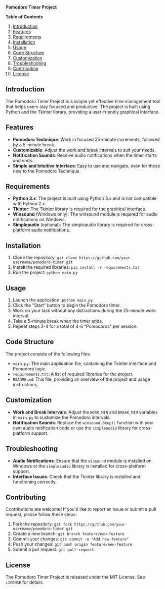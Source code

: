 **Pomodoro Timer Project**

**Table of Contents**

1. [Introduction](#introduction)
2. [Features](#features)
3. [Requirements](#requirements)
4. [Installation](#installation)
5. [Usage](#usage)
6. [Code Structure](#code-structure)
7. [Customization](#customization)
8. [Troubleshooting](#troubleshooting)
9. [Contributing](#contributing)
10. [License](#license)

**Introduction**
---------------

The Pomodoro Timer Project is a simple yet effective time management tool that helps users stay focused and productive.
The project is built using Python and the Tkinter library, providing a user-friendly graphical interface.

**Features**
------------

* **Pomodoro Technique**: Work in focused 25-minute increments, followed by a 5-minute break.
* **Customizable**: Adjust the work and break intervals to suit your needs.
* **Notification Sounds**: Receive audio notifications when the timer starts and ends.
* **Simple and Intuitive Interface**: Easy to use and navigate, even for those new to the Pomodoro Technique.

**Requirements**
---------------

* **Python 3.x**: The project is built using Python 3.x and is not compatible with Python 2.x.
* **Tkinter**: The Tkinter library is required for the graphical interface.
* **Winsound** (Windows only): The winsound module is required for audio notifications on Windows.
* **Simpleaudio** (optional): The simpleaudio library is required for cross-platform audio notifications.

**Installation**
---------------

1. Clone the repository: `git clone https://github.com/your-username/pomodoro-timer.git`
2. Install the required libraries: `pip install -r requirements.txt`
3. Run the project: `python main.py`

**Usage**
---------

1. Launch the application: `python main.py`
2. Click the "Start" button to begin the Pomodoro timer.
3. Work on your task without any distractions during the 25-minute work interval.
4. Take a 5-minute break when the timer ends.
5. Repeat steps 2-4 for a total of 4-6 "Pomodoros" per session.

**Code Structure**
-----------------

The project consists of the following files:

* `main.py`: The main application file, containing the Tkinter interface and Pomodoro logic.
* `requirements.txt`: A list of required libraries for the project.
* `README.md`: This file, providing an overview of the project and usage instructions.

**Customization**
----------------

* **Work and Break Intervals**: Adjust the `WORK_MIN` and `BREAK_MIN` variables in `main.py` to customize the Pomodoro
  intervals.
* **Notification Sounds**: Replace the `winsound.Beep()` function with your own audio notification code or use the
  `simpleaudio` library for cross-platform support.

**Troubleshooting**
------------------

* **Audio Notifications**: Ensure that the `winsound` module is installed on Windows or the `simpleaudio` library is
  installed for cross-platform support.
* **Interface Issues**: Check that the Tkinter library is installed and functioning correctly.

**Contributing**
--------------

Contributions are welcome! If you'd like to report an issue or submit a pull request, please follow these steps:

1. Fork the repository: `git fork https://github.com/your-username/pomodoro-timer.git`
2. Create a new branch: `git branch feature/new-feature`
3. Commit your changes: `git commit -m "Add new feature"`
4. Push your changes: `git push origin feature/new-feature`
5. Submit a pull request: `git pull-request`

**License**
-------

The Pomodoro Timer Project is released under the MIT License. See `LICENSE` for details.